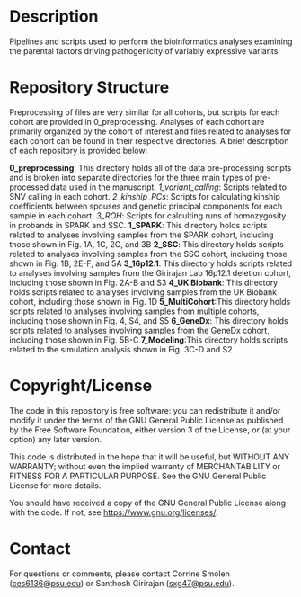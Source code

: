 # Description
Pipelines and scripts used to perform the bioinformatics analyses examining the parental factors driving pathogenicity of variably expressive variants.

# Repository Structure
Preprocessing of files are very similar for all cohorts, but scripts for each cohort are provided in 0_preprocessing.
Analyses of each cohort are primarily organized by the cohort of interest and files related to analyses for each cohort can be found in their respective directories.
A brief description of each repository is provided below:

**0_preprocessing**: This directory holds all of the data pre-processing scripts and is broken into separate directories for the three main types of pre-processed data used in the manuscript.
  *1_variant_calling*: Scripts related to SNV calling in each cohort.
  *2_kinship_PCs*: Scripts for calculating kinship coefficients between spouses and genetic principal components for each sample in each cohort.
  *3_ROH*: Scripts for calculting runs of homozygosity in probands in SPARK and SSC.
**1_SPARK**: This directory holds scripts related to analyses involving samples from the SPARK cohort, including those shown in Fig. 1A, 1C, 2C, and 3B
**2_SSC**: This directory holds scripts related to analyses involving samples from the SSC cohort, including those shown in Fig. 1B, 2E-F, and 5A
**3_16p12.1**: This directory holds scripts related to analyses involving samples from the Girirajan Lab 16p12.1 deletion cohort, including those shown in Fig. 2A-B and S3
**4_UK Biobank**: This directory holds scripts related to analyses involving samples from the UK Biobank cohort, including those shown in Fig. 1D
**5_MultiCohort**:This directory holds scripts related to analyses involving samples from multiple cohorts, including those shown in Fig. 4, S4, and S5
**6_GeneDx**: This directory holds scripts related to analyses involving samples from the GeneDx cohort, including those shown in Fig. 5B-C
**7_Modeling**:This directory holds scripts related to the simulation analysis shown in Fig. 3C-D and S2

# Copyright/License
The code in this repository is free software: you can redistribute it and/or modify
it under the terms of the GNU General Public License as published by
the Free Software Foundation, either version 3 of the License, or
(at your option) any later version.

This code is distributed in the hope that it will be useful,
but WITHOUT ANY WARRANTY; without even the implied warranty of
MERCHANTABILITY or FITNESS FOR A PARTICULAR PURPOSE.  See the
GNU General Public License for more details.

You should have received a copy of the GNU General Public License
along with the code.  If not, see <https://www.gnu.org/licenses/>.

# Contact
For questions or comments, please contact Corrine Smolen (ces6136@psu.edu) or Santhosh Girirajan (sxg47@psu.edu).
